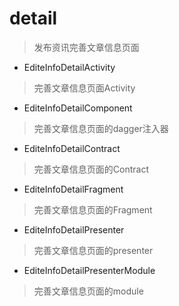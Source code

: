# detail
> 发布资讯完善文章信息页面

- EditeInfoDetailActivity
> 完善文章信息页面Activity

- EditeInfoDetailComponent
> 完善文章信息页面的dagger注入器

- EditeInfoDetailContract
> 完善文章信息页面的Contract

- EditeInfoDetailFragment
> 完善文章信息页面的Fragment

- EditeInfoDetailPresenter
> 完善文章信息页面的presenter

- EditeInfoDetailPresenterModule
> 完善文章信息页面的module